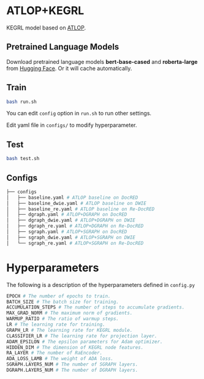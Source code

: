 # ATLOP+KEGRL
KEGRL model based on [ATLOP](https://github.com/wzhouad/ATLOP).

## Pretrained Language Models
Download pretrained language models **bert-base-cased** and **roberta-large** from [Hugging Face](https://huggingface.co/models). Or it will cache automatically.

## Train
```bash
bash run.sh 
```

You can edit `config` option in `run.sh` to run other settings. 

Edit yaml file in `configs/` to modify hyperparameter. 

## Test
```bash
bash test.sh 
```

## Configs
```python
├── configs
│   ├── baseline.yaml # ATLOP baseline on DocRED
│   ├── baseline_dwie.yaml # ATLOP baseline on DWIE
│   ├── baseline_re.yaml # ATLOP baseline on Re-DocRED
│   ├── dgraph.yaml # ATLOP+DGRAPH on DocRED
│   ├── dgraph_dwie.yaml # ATLOP+DGRAPH on DWIE
│   ├── dgraph_re.yaml # ATLOP+DGRAPH on Re-DocRED
│   ├── sgraph.yaml # ATLOP+SGRAPH on DocRED
│   ├── sgraph_dwie.yaml # ATLOP+SGRAPH on DWIE
│   └── sgraph_re.yaml # ATLOP+SGRAPH on Re-DocRED
```

# Hyperparameters
The following is a description of the hyperparameters defined in `config.py`
```python
EPOCH # The number of epochs to train.
BATCH_SIZE # The batch size for training.
ACCUMULATION_STEPS # The number of steps to accumulate gradients.
MAX_GRAD_NORM # The maximum norm of gradients.
WARMUP_RATIO # The ratio of warmup steps.
LR # The learning rate for training.
GRAPH_LR # The learning rate for KEGRL module.
CLASSIFIER_LR # The learning rate for projection layer.
ADAM_EPSILON # The epsilon parameters for Adam optimizer.
HIDDEN_DIM # The dimension of KEGRL node features.
RA_LAYER # The number of RaEncoder.
ADA_LOSS_LAMB # The weight of ADA loss.
SGRAPH.LAYERS_NUM # The number of SGRAPH layers.
DGRAPH.LAYERS_NUM # The number of DGRAPH layers.
```